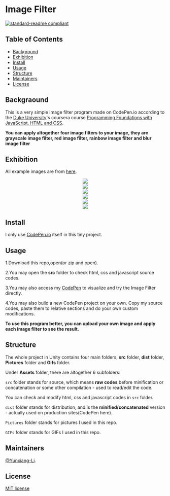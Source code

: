# Image Filter

[![standard-readme compliant](https://img.shields.io/badge/readme%20style-standard-brightgreen.svg?style=flat-square)](https://github.com/RichardLitt/standard-readme)

## Table of Contents

- [Background](#Background)
- [Exhibition](#Exhibition)
- [Install](#install)
- [Usage](#usage)
- [Structure](#Structure)
- [Maintainers](#Maintainers)
- [License](#license)

## Backgraound
This is a very simple Image filter program made on CodePen.io according to the [Duke University](https://duke.edu/)'s coursera course [Programming Foundations with JavaScript, HTML and CSS](https://www-cloudfront-alias.coursera.org/learn/duke-programming-web/home/welcome).

**You can apply altogether four image filters to your image, they are grayscale image filter, red image filter, rainbow image filter and blur image filter**

## Exhibition

All example images are from [here](https://github.com/Yunxiang-Li/CodePen_ImageFilter/tree/master/Pictures).

<div align="center"> <img src="https://github.com/Yunxiang-Li/CodePen_ImageFilter/blob/master/GIFs/Image%20FIlter%20exhibition.gif"/> </div>

<div align="center"> <img src="https://github.com/Yunxiang-Li/CodePen_ImageFilter/blob/master/Pictures/example1.PNG"/> </div>

<div align="center"> <img src="https://github.com/Yunxiang-Li/CodePen_ImageFilter/blob/master/Pictures/example2.PNG"/> </div>

<div align="center"> <img src="https://github.com/Yunxiang-Li/CodePen_ImageFilter/blob/master/Pictures/example3.PNG"/> </div>

<div align="center"> <img src="https://github.com/Yunxiang-Li/CodePen_ImageFilter/blob/master/Pictures/example4.PNG"/> </div>

<div align="center"> <img src="https://github.com/Yunxiang-Li/CodePen_ImageFilter/blob/master/Pictures/example5.PNG"/> </div>

## Install

I only use [CodePen.io](https://codepen.io/) itself in this tiny project.<br>

## Usage

1.Download this repo,open(or zip and open).

2.You may open the **src** folder to check html, css and javascript source codes.

3.You may also access my [CodePen](https://codepen.io/Kitzukikokone/pen/mdyqxXP) to visualize and try the Image Filter directly.

4.You may also build a new CodePen project on your own. Copy my source codes, paste them to relative sections and do your own custom modifications.

**To use this program better, you can upload your own image and apply each image filter to see the result.**

## Structure

The whole project in Unity contains four main folders, **src** folder, **dist** folder, **Pictures** folder and **Gifs** folder.<br>

Under **Assets** folder, there are altogether 6 subfolders:

```src``` folder stands for source, which means **raw codes** before minification or concatenation or some other compilation - used to read/edit the code.

You can check and modify html, css and javascript codes in ```src``` folder.

```dist``` folder stands for distribution, and is the **minified/concatenated** version - actually used on production sites(CodePen here).

```Pictures``` folder stands for pictures I used in this repo.

```GIFs``` folder stands for GIFs I used in this repo.

## Maintainers

[@Yunxiang-Li](https://github.com/Yunxiang-Li).

## License

[MIT license](https://github.com/Yunxiang-Li/CodePen_ImageFilter/blob/master/LICENSE)
